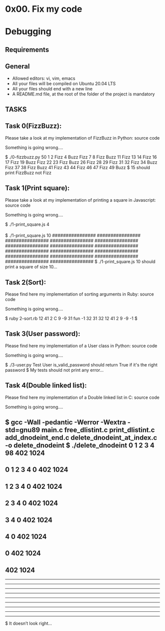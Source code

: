 # 0x00. Fix my code

# Debugging

## Requirements

## General

- Allowed editors: vi, vim, emacs
- All your files will be compiled on Ubuntu 20.04 LTS
- All your files should end with a new line
- A README.md file, at the root of the folder of the project is mandatory

## TASKS

## Task 0(FizzBuzz):

Please take a look at my implementation of FizzBuzz in Python: source code

Something is going wrong….

$ ./0-fizzbuzz.py 50
1 2 Fizz 4 Buzz Fizz 7 8 Fizz Buzz 11 Fizz 13 14 Fizz 16 17 Fizz 19 Buzz Fizz 22 23 Fizz Buzz 26 Fizz 28 29 Fizz 31 32 Fizz 34 Buzz Fizz 37 38 Fizz Buzz 41 Fizz 43 44 Fizz 46 47 Fizz 49 Buzz
$
15 should print FizzBuzz not Fizz

## Task 1(Print square):

Please take a look at my implementation of printing a square in Javascript: source code

Something is going wrong….

$ ./1-print_square.js 4
####
####
####
####
$ ./1-print_square.js 10
################
################
################
################
################
################
################
################
################
################
################
################
################
################
################
################
$
./1-print_square.js 10 should print a square of size 10…

## Task 2(Sort):

Please find here my implementation of sorting arguments in Ruby: source code

Something is going wrong….

$ ruby 2-sort.rb 12 41 2 C 9 -9 31 fun -1 32
31
32
12
41
2
9
-9
-1
$

## Task 3(User password):

Please find here my implementation of a User class in Python: source code

Something is going wrong….

$ ./3-user.py 
Test User
is_valid_password should return True if it's the right password
$
My tests should not print any error…

## Task 4(Double linked list):

Please find here my implementation of a Double linked list in C: source code

Something is going wrong….

$ gcc -Wall -pedantic -Werror -Wextra -std=gnu89 main.c free_dlistint.c print_dlistint.c add_dnodeint_end.c delete_dnodeint_at_index.c -o delete_dnodeint
$ ./delete_dnodeint 
0
1
2
3
4
98
402
1024
-----------------
0
1
2
3
4
0
402
1024
-----------------
1
2
3
4
0
402
1024
-----------------
2
3
4
0
402
1024
-----------------
3
4
0
402
1024
-----------------
4
0
402
1024
-----------------
0
402
1024
-----------------
402
1024
-----------------
-----------------
-----------------
-----------------
-----------------
-----------------
-----------------
-----------------
-----------------
-----------------
$
It doesn’t look right…


